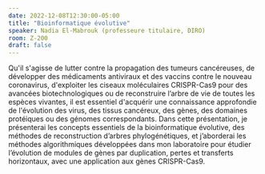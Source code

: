 ```yaml
---
date: 2022-12-08T12:30:00-05:00
title: "Bioinformatique évolutive"
speaker: Nadia El-Mabrouk (professeure titulaire, DIRO)
room: Z-200
draft: false
---
```


Qu'il s'agisse de lutter contre la propagation des tumeurs cancéreuses, de développer des médicaments antiviraux et des vaccins contre le nouveau coronavirus, d'exploiter les ciseaux moléculaires CRISPR-Cas9 pour des avancées biotechnologiques ou de reconstruire l’arbre de vie de toutes les espèces vivantes, il est essentiel d'acquérir une connaissance approfondie de l'évolution des virus, des tissus cancéreux, des gènes, des domaines protéiques ou des génomes correspondants. Dans cette présentation, je présenterai les concepts essentiels de la bioinformatique évolutive, des méthodes de reconstruction d’arbres phylogénétiques, et j’aborderai les méthodes algorithmiques développées dans mon laboratoire pour étudier l’évolution de modules de gènes par duplication, pertes et transferts horizontaux, avec une application aux gènes CRISPR-Cas9.

<!--more-->
